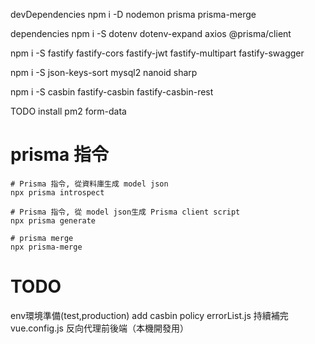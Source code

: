 devDependencies
npm i -D nodemon prisma prisma-merge


dependencies
npm i -S dotenv dotenv-expand axios @prisma/client

npm i -S fastify fastify-cors fastify-jwt fastify-multipart fastify-swagger

npm i -S json-keys-sort mysql2 nanoid sharp

npm i -S casbin fastify-casbin fastify-casbin-rest

TODO install
pm2 form-data


# prisma 指令
```shell
# Prisma 指令, 從資料庫生成 model json
npx prisma introspect

# Prisma 指令, 從 model json生成 Prisma client script
npx prisma generate

# prisma merge
npx prisma-merge
```

# TODO
env環境準備(test,production)
add casbin policy
errorList.js 持續補完
vue.config.js 反向代理前後端（本機開發用）